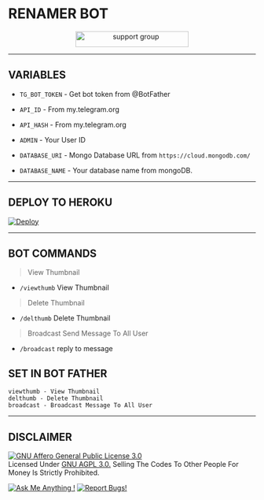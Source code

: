 # RENAMER BOT

<p align="center"> <a href="https://t.me/iFilms_Studios" target="_blank"> <img src="https://shields.io/badge/Support--Group-Join_Now-navy?logo=&style=for-the-badge" alt="support group" width="230" height="32"/></a></p>

---
  
## VARIABLES

* `TG_BOT_TOKEN`  - Get bot token from @BotFather

* `API_ID`        - From my.telegram.org 

* `API_HASH`      - From my.telegram.org 

* `ADMIN`         - Your User ID 

* `DATABASE_URI`  - Mongo Database URL from `https://cloud.mongodb.com/`

* `DATABASE_NAME`  - Your database name from mongoDB.
  
---
  
## DEPLOY TO HEROKU
[![Deploy](https://www.herokucdn.com/deploy/button.svg)](https://heroku.com/deploy?template=https://github.com/ifilmsbotz/RenamerBotX)

---

## BOT COMMANDS
> View Thumbnail 
* `/viewthumb` View Thumbnail 
> Delete Thumbnail
* `/delthumb` Delete Thumbnail
> Broadcast Send Message To All User 
* `/broadcast` reply to message


## SET IN BOT FATHER
```
viewthumb - View Thumbnail 
delthumb - Delete Thumbnail
broadcast - Broadcast Message To All User 
```

---

## DISCLAIMER
[![GNU Affero General Public License 3.0](https://www.gnu.org/graphics/agplv3-155x51.png)](https://www.gnu.org/licenses/agpl-3.0.en.html#header)    
Licensed Under [GNU AGPL 3.0.](https://github.com/iFilmsBotz/RenamerBotX/master/LICENSE)
Selling The Codes To Other People For Money Is Strictly Prohibited.

[![Ask Me Anything !](https://img.shields.io/badge/🤔%20Ask%20Me-Anything-1abc9c.svg)](https://telegram.dog/iFilms_Owner)
[![Report Bugs!](https://badgen.net/badge/🐞%20Report%20/Bugs/red)](https://telegram.dog/iFilms_Support)
